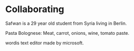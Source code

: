 # Collaborating
<p> Safwan is a 29 year old student from Syria living in Berlin. </p>

<p>  Pasta Bolognese: 
Meat, carrot, onions, wine, tomato paste. </p>

<p> wordis text editor made by microsoft.</p>
